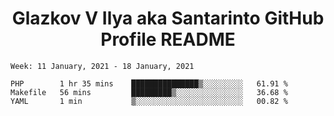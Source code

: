 <h1 align="center">Glazkov V Ilya aka Santarinto GitHub Profile README</h1>

<!--START_SECTION:waka-->
```text
Week: 11 January, 2021 - 18 January, 2021

PHP        1 hr 35 mins    ███████████████▒░░░░░░░░░   61.91 % 
Makefile   56 mins         █████████▒░░░░░░░░░░░░░░░   36.68 % 
YAML       1 min           ▒░░░░░░░░░░░░░░░░░░░░░░░░   00.82 % 
```
<!--END_SECTION:waka-->